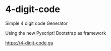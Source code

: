 # 4-digit-code
Simple 4 digit code Generator

Using the new Pyscript!
Bootstrap as framework

https://4-digit-code.ga

